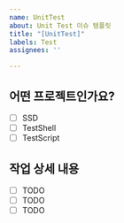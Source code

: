 ```yaml
---
name: UnitTest
about: Unit Test 이슈 템플릿
title: "[UnitTest]"
labels: Test
assignees: ''

---
```


## 어떤 프로젝트인가요?
- [ ] SSD
- [ ] TestShell
- [ ] TestScript

## 작업 상세 내용
- [ ] TODO
- [ ] TODO
- [ ] TODO
